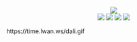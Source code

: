 <p align="center">
	<img src="http://wuh.blocksrey.com:5679/render">
	<br>
	<a href="http://wuh.blocksrey.com:5679/left"><img src="https://blocksrey.com/icons/left.webp"></a>
	<a href="http://wuh.blocksrey.com:5679/down"><img src="https://blocksrey.com/icons/down.webp"></a>
	<a href="http://wuh.blocksrey.com:5679/up"><img src="https://blocksrey.com/icons/up.webp"></a>
	<a href="http://wuh.blocksrey.com:5679/right"><img src="https://blocksrey.com/icons/right.webp"></a>
</p>
https://time.lwan.ws/dali.gif
